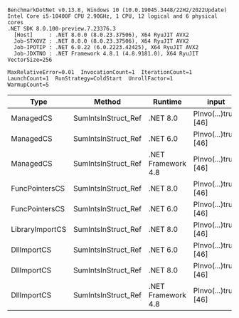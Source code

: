 ```

BenchmarkDotNet v0.13.8, Windows 10 (10.0.19045.3448/22H2/2022Update)
Intel Core i5-10400F CPU 2.90GHz, 1 CPU, 12 logical and 6 physical cores
.NET SDK 8.0.100-preview.7.23376.3
  [Host]     : .NET 8.0.0 (8.0.23.37506), X64 RyuJIT AVX2
  Job-STXOVZ : .NET 8.0.0 (8.0.23.37506), X64 RyuJIT AVX2
  Job-IPOTIP : .NET 6.0.22 (6.0.2223.42425), X64 RyuJIT AVX2
  Job-JDXTNO : .NET Framework 4.8.1 (4.8.9181.0), X64 RyuJIT VectorSize=256

MaxRelativeError=0.01  InvocationCount=1  IterationCount=1  
LaunchCount=1  RunStrategy=ColdStart  UnrollFactor=1  
WarmupCount=5  

```
| Type            | Method              | Runtime            | input                | Mean        | Error | Median      | Min         | Max         | Allocated |
|---------------- |-------------------- |------------------- |--------------------- |------------:|------:|------------:|------------:|------------:|----------:|
| ManagedCS       | SumIntsInStruct_Ref | .NET 8.0           | PInvo(...)truct [46] |    376.0 μs |    NA |    376.0 μs |    376.0 μs |    376.0 μs |     400 B |
| ManagedCS       | SumIntsInStruct_Ref | .NET 6.0           | PInvo(...)truct [46] |    376.5 μs |    NA |    376.5 μs |    376.5 μs |    376.5 μs |     640 B |
| ManagedCS       | SumIntsInStruct_Ref | .NET Framework 4.8 | PInvo(...)truct [46] |    536.1 μs |    NA |    536.1 μs |    536.1 μs |    536.1 μs |         - |
| FuncPointersCS  | SumIntsInStruct_Ref | .NET 8.0           | PInvo(...)truct [46] | 31,376.3 μs |    NA | 31,376.3 μs | 31,376.3 μs | 31,376.3 μs |     400 B |
| FuncPointersCS  | SumIntsInStruct_Ref | .NET 6.0           | PInvo(...)truct [46] | 31,435.7 μs |    NA | 31,435.7 μs | 31,435.7 μs | 31,435.7 μs |     640 B |
| LibraryImportCS | SumIntsInStruct_Ref | .NET 8.0           | PInvo(...)truct [46] | 32,242.3 μs |    NA | 32,242.3 μs | 32,242.3 μs | 32,242.3 μs |     400 B |
| DllImportCS     | SumIntsInStruct_Ref | .NET 6.0           | PInvo(...)truct [46] | 41,211.1 μs |    NA | 41,211.1 μs | 41,211.1 μs | 41,211.1 μs |     640 B |
| DllImportCS     | SumIntsInStruct_Ref | .NET 8.0           | PInvo(...)truct [46] | 41,252.5 μs |    NA | 41,252.5 μs | 41,252.5 μs | 41,252.5 μs |     400 B |
| DllImportCS     | SumIntsInStruct_Ref | .NET Framework 4.8 | PInvo(...)truct [46] | 41,407.1 μs |    NA | 41,407.1 μs | 41,407.1 μs | 41,407.1 μs |         - |
